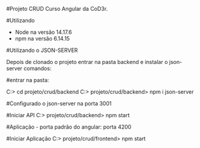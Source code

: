 #Projeto CRUD Curso Angular da CoD3r.

#Utilizando 
 - Node na versão 14.17.6 
 - npm na versão 6.14.15

#Utilizando o JSON-SERVER

Depois de clonado o projeto entrar na pasta backend e instalar o json-server 
comandos:

#entrar na pasta:

C:> cd projeto/crud/backend
C:> projeto/crud/backend> npm i json-server

#Configurado o json-server na porta 3001

#Iniciar API
C:> projeto/crud/backend> npm start

#Aplicação - porta padrão do angular: porta 4200

#Iniciar Aplicação
C:> projeto/crud/frontend> npm start